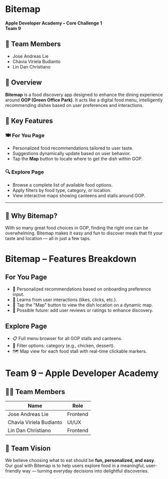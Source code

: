 # Bitemap

**Apple Developer Academy – Core Challenge 1**  
**Team 9**

## 👥 Team Members
- Jose Andreas Lie  
- Chavia Viriela Budianto  
- Lin Dan Christiano  

## 📱 Overview
**Bitemap** is a food discovery app designed to enhance the dining experience around **GOP (Green Office Park)**. It acts like a digital food menu, intelligently recommending dishes based on user preferences and interactions.

## 🌟 Key Features

### 🍽️ For You Page
- Personalized food recommendations tailored to user taste.
- Suggestions dynamically update based on user behavior.
- Tap the **Map** button to locate where to get the dish within GOP.

### 🔍 Explore Page
- Browse a complete list of available food options.
- Apply filters by food type, category, or location.
- View interactive maps showing canteens and stalls around GOP.

---

## 🚀 Why Bitemap?
With so many great food choices in GOP, finding the right one can be overwhelming. Bitemap makes it easy and fun to discover meals that fit your taste and location — all in just a few taps.

# Bitemap – Features Breakdown

## For You Page
- 🔄 Personalized recommendations based on onboarding preference input.
- 🧠 Learns from user interactions (likes, clicks, etc.).
- 📍 Tap the "Map" button to view the dish location on a dynamic map.
- 💬 Possible future: add user reviews or ratings to enhance discovery.

## Explore Page
- 📋 Full menu browser for all GOP stalls and canteens.
- 🧭 Filter options: category (e.g., chicken, dessert).
- 🗺️ Map view for each food stall with real-time clickable markers.


# Team 9 – Apple Developer Academy

## 👨‍💻 Team Members
| Name | Role |
|------|------|
| Jose Andreas Lie | Frontend |
| Chavia Viriela Budianto | UI/UX |
| Lin Dan Christiano | Frontend |

## 💬 Team Vision
We believe choosing what to eat should be **fun, personalized, and easy**. Our goal with Bitemap is to help users explore food in a meaningful, user-friendly way — turning everyday decisions into delightful discoveries.
